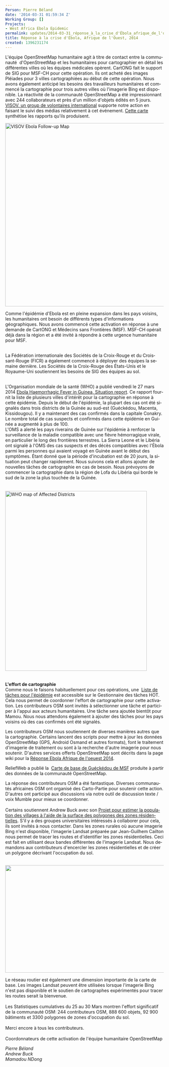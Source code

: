 ```yaml
---
Person: Pierre Béland
date: '2014-03-31 01:59:34 Z'
Working Group: []
Projects:
- West Africa Ebola Epidemic
permalink: updates/2014-03-31_réponse_à_la_crise_d'Ébola_afrique_de_l'ouest_2014
title: Réponse à la crise d'Ébola, Afrique de l'Ouest, 2014
created: 1396231174
---
```

<p><span id="result_box" lang="fr"><span class="hps">L'équipe</span> <span class="hps">OpenStreetMap</span> <span class="hps">humanitaire</span> agit à titre de contact entre la communauté&nbsp; <span class="hps">d'OpenStreetMap</span> et <span class="hps">les humanitaires</span> <span class="hps">pour</span> <span class="hps">cartographier</span> <span class="hps">en détail</span> <span class="hps">les différentes villes</span> <span class="hps">où les équipes médicales opèrent</span><span>.</span> <span class="hps">CartONG</span> <span class="hps">fait</span> <span class="hps">le support de</span> <span class="hps">SIG</span> <span class="hps">pour</span> <span class="hps atn">MSF-</span><span>CH</span> <span class="hps">pour cette opération.</span> <span class="hps">Ils ont acheté</span> <span class="hps">des images</span> <span class="hps">Pléiades</span> <span class="hps">pour 3 villes</span> <span class="hps">cartographiées</span> <span class="hps">au début de cette opération</span><span>.</span> <span class="hps">Nous avons également </span><span class="hps">anticipé</span> <span class="hps">les</span> <span class="hps">besoins des</span> <span class="hps">travailleurs humanitaires</span> <span class="hps">et</span> <span class="hps">commencé</span> <span class="hps">la cartographie</span> <span class="hps">pour</span> <span class="hps">trois</span> <span class="hps">autres</span> <span class="hps">villes où</span> <span class="hps atn">l'</span><span>imagerie</span> <span class="hps">Bing</span> <span class="hps">est disponible.</span> <span class="hps">La réactivité</span> <span class="hps">de la communauté</span> <span class="hps">OpenStreetMap</span> <span class="hps">a été</span> <span class="hps">impressionnant avec</span> <span class="hps">244</span> <span class="hps">collaborateurs</span> <span class="hps">et</span> <span class="hps">près d'un</span> <span class="hps">million d'objets</span> <span class="hps">édités</span> <span class="hps">en 5 jours</span><span>.</span></span><br><a href="https://twitter.com/VISOV1">VISOV, un group de volontaires international</a> supporte notre action en faisant le suivi des médias relativement à cet événement. <a href="http://umap.openstreetmap.fr/fr/map/esov-suivi-epidemie-ebola_6356#6/8.907/-9.240">Cette carte</a> synthétise les rapports qu'ils produisent.</p><p><img src="http://hot.openstreetmap.org/sites/default/files/visov-suivi-epidemie-ebola.png" alt="VISOV Ebola Follow-up Map" width="627" height="582"></p><p><span class="hps">Comme</span> <span class="hps atn">l'</span><span>épidémie d'Ebola</span> <span class="hps">est en pleine expansion</span> <span class="hps">dans les pays voisins</span><span>, les humanitaires</span> ont besoin de <span class="hps">différents types</span> <span class="hps">d'informations géographiques</span><span>.</span> <span class="hps">Nous avons commencé</span> <span class="hps">cette activation</span> <span class="hps">en réponse</span> <span class="hps">à une demande de</span> <span class="hps">CartONG</span> <span class="hps">et</span> <span class="hps">Médecins sans</span> <span class="hps">Frontières (MSF)</span><span>.</span> <span class="hps atn">MSF-</span><span>CH</span> <span class="hps">opérait déjà</span> <span class="hps">dans la région et</span> <span class="hps">a été invité à</span> <span class="hps">répondre à</span> <span class="hps">cette urgence humanitaire</span> <span class="hps">pour</span> <span class="hps">MSF</span><span>.</span></p><p><span id="result_box" lang="fr"><br><span class="hps">La Fédération internationale des</span> <span class="hps">Sociétés de la Croix</span><span>-Rouge et</span> <span class="hps">du Croissant-Rouge</span> <span class="hps">(FICR</span><span>)</span> <span class="hps">a également commencé à</span> <span class="hps">déployer des équipes</span> <span class="hps">la semaine dernière</span><span>.</span> <span class="hps">Les</span> <span class="hps">Sociétés de la Croix</span><span>-Rouge</span> <span class="hps">des États-Unis</span> <span class="hps">et</span> <span class="hps">le Royaume-Uni</span> <span class="hps">soutiennent</span> <span class="hps">les</span> <span class="hps">besoins</span> <span class="hps">de</span> <span class="hps">SIG</span> <span class="hps">des</span> <span class="hps">équipes au sol</span><span>.</span></span><img src="http://hot.openstreetmap.org/sites/default/files/msf-suisse-ebola-2.png" alt=""><br><br></p><p>L'Organisation mondiale de la santé (WHO) a publié vendredi le 27 mars 2014 <a href="http://www.afro.who.int/en/clusters-a-programmes/dpc/epidemic-a-%20%20pandemic-alert-and-response/outbreak-news/4069-ebola-haemorrhagic-%20%20feverguinea-27-march-2014.html">Ebola Haemorrhagic Fever in Guinea, Situation report</a>. Ce rapport <span id="result_box" lang="fr"><span class="hps">fournit la liste de plusieurs</span> <span class="hps">villes d'intérêt</span> <span class="hps">pour la cartographie</span> en réponse à cette <span class="hps">épidémie</span><span>.</span> <span class="hps">Depuis le début</span> <span class="hps">de l'épidémie</span><span>, la plupart des</span> <span class="hps">cas ont été signalés</span> <span class="hps">dans</span> <span class="hps">trois districts de</span> <span class="hps">la Guinée</span> <span class="hps">au sud-est</span> <span class="hps atn">(</span><span>Guéckédou</span><span>,</span> <span class="hps">Macenta</span><span>,</span> <span class="hps">Kissidougou</span><span>)</span><span>.</span> <span class="hps">Il y a maintenant</span> <span class="hps">des cas confirmés</span> <span class="hps">dans la capitale</span> <span class="hps">Conakry</span><span>.</span> <span class="hps">Le nombre</span> <span class="hps">total de cas</span> <span class="hps">suspects et confirmés</span> <span class="hps">dans cette épidémie</span> <span class="hps">en Guinée</span> <span class="hps">a augmenté</span> <span class="hps">à plus de</span> <span class="hps">100</span><span>.</span></span><br><span id="result_box" lang="fr"><span class="hps">L'OMS a</span> <span class="hps">alerté</span> <span class="hps">les pays riverains de</span> <span class="hps">Guinée</span> <span class="hps">sur</span> <span class="hps">l'épidémie</span> <span class="hps">à</span> <span class="hps">renforcer</span> <span class="hps">la surveillance de la</span> <span class="hps">maladie</span> <span class="hps">compatible avec</span> <span class="hps">une fièvre hémorragique</span> <span class="hps">virale</span><span>,</span> <span class="hps">en particulier le long</span> <span class="hps">des frontières terrestres</span><span>.</span> <span class="hps">La Sierra</span> <span class="hps">Leone</span> <span class="hps">et le Libéria ont</span> <span class="hps">signalé à l'OMS des cas suspects</span> <span class="hps">et des décès</span> <span class="hps">compatibles avec</span> <span class="hps">l'Ébola</span> <span class="hps">parmi les personnes qui</span> <span class="hps">avaient voyagé en</span> <span class="hps">Guinée</span> <span class="hps">avant</span> <span class="hps">le début des symptômes</span><span>.</span> <span class="hps">Étant donné que la</span> <span class="hps">période d'incubation est</span> <span class="hps">de 20 jours</span><span>, la situation peut</span> <span class="hps">changer rapidement.</span> <span class="hps">Nous suivons</span> <span class="hps">cela et</span> <span class="hps">allons ajouter</span> <span class="hps">de nouvelles tâches</span> <span class="hps">de cartographie</span> <span class="hps">en cas de besoin</span><span>.</span> <span class="hps">Nous prévoyons de</span> <span class="hps">commencer</span> <span class="hps">la cartographie</span> <span class="hps">dans la région</span> <span class="hps">de Lofa</span> <span class="hps">du Libéria</span> <span class="hps">qui</span> <span class="hps">borde le</span> <span class="hps">sud de la zone</span> <span class="hps">la plus touchée</span> <span class="hps">de la Guinée</span><span>.</span></span><br><br><br><img src="http://hot.openstreetmap.org/sites/default/files/afro-who-int-affected-dstricts-ebola.png" alt="WHO map of Affected Districts" width="450" height="571"><br><br><br><strong>L'effort de cartographie</strong><br><span id="result_box" lang="fr"><span class="hps">Comme nous le faisons habituellement pour</span> <span class="hps">ces opérations</span><span>, une&nbsp;</span></span><span id="result_box" lang="fr"><span> <a href="http://tasks.hotosm.org/#all/Ebola">Liste de tâches pour l'épidémie</a></span> <span class="hps">est accessible sur le Gestionnaire des tâches</span> <span class="hps">HOT. Cela nous permet de</span><span class="hps"> coordonner</span> <span class="hps">l'effort de</span> <span class="hps">cartographie</span> <span class="hps">pour cette</span> <span class="hps">activation</span><span>.</span> <span class="hps">L</span><span>es contributeurs</span> <span class="hps">OSM sont</span> <span class="hps">invités à</span> <span class="hps">sélectionner une tâche</span> <span class="hps">et participer</span> <span class="hps">à l'appui aux</span> <span class="hps">acteurs humanitaires</span><span>.</span> <span class="hps">Une tâche</span> <span class="hps">sera ajoutée</span> <span class="hps">bientôt</span> <span class="hps">pour</span> <span class="hps">Mamou</span><span>.</span> <span class="hps">Nous nous attendons également</span> <span class="hps">à</span> <span class="hps">ajouter des tâches</span> <span class="hps">pour</span> <span class="hps">les pays voisins</span> <span class="hps">où des cas</span> <span class="hps">confirmés ont été</span> <span class="hps">signalés</span><span>.</span></span></p><p><span id="result_box" lang="fr"><span class="hps">Les</span> <span class="hps">contributeurs</span> <span class="hps">OSM</span> <span class="hps">nous soutiennent</span> <span class="hps">de diverses manières</span> <span class="hps">autres que</span> <span class="hps">la cartographie</span><span>.</span> <span class="hps">Certains lancent</span> <span class="hps">des scripts pour</span> <span class="hps">mettre à jour</span> <span class="hps">les données</span> <span class="hps">OpenStreetMap</span> <span class="hps atn">(</span><span>GPS</span><span>,</span> <span class="hps">Android</span> <span class="hps">Osmand</span> <span class="hps">et</span> <span class="hps">autres formats</span><span>)</span><span>,</span> font le traitement d'<span class="hps">imagerie</span> <span class="hps">de traitement</span> <span class="hps">ou</span> sont <span class="hps atn">à la recherche d'</span><span>autre</span> <span class="hps">imagerie</span> <span class="hps">pour nous soutenir.</span> D'a<span class="hps">utres services</span> <span class="hps">offerts</span> <span class="hps">OpenStreetMap</span> <span class="hps">sont décrits dans</span> <span class="hps">la page wiki</span> <span class="hps">pour</span> <span class="hps">la&nbsp;</span></span><a href="https://wiki.openstreetmap.org/wiki/2014_West_Africa_Ebola_Response">Réponse Ebola Afrique de l'oeuest 2014</a>.</p><p>ReliefWeb a publié la&nbsp; <a href="http://reliefweb.int/map/guinea/guinea-gu-ck-dou-base-map">Carte de base de Guéckédou de MSF</a> produite à partir des données de la communauté OpenStreetMap.</p><p><span id="result_box" lang="fr"><span class="hps">La réponse</span> <span class="hps">des contributeurs</span> <span class="hps">OSM</span> <span class="hps">a été fantastique</span><span>.</span> <span class="hps">Diverses communautés</span> <span class="hps">africaines</span> <span class="hps">OSM</span> <span class="hps">ont</span> <span class="hps">organisé des Carto-Partie</span> <span class="hps">pour soutenir cette action</span><span>.</span> <span class="hps">D'autres ont participé aux discussions via notre</span><span class="hps"> outil de</span> <span class="hps">discussion</span> <span class="hps">texte</span> <span class="hps">/</span> <span class="hps">voix</span> <span class="hps">Mumble</span> pour mieux se<span class="hps"> coordonner</span><span>.</span> <br><br><span class="hps">Certains</span> <span class="hps">soutiennent</span> <span class="hps">Andrew</span> <span class="hps">Buck</span> <span class="hps">avec son</span> <a href="http://www.openstreetmap.org/user/AndrewBuck/diary/21465">P<span class="hps">rojet</span> <span class="hps">pour estimer</span> <span class="hps">la population des villages</span> <span class="hps">à l'aide de</span> <span class="hps">la surface des</span> <span class="hps">polygones</span> <span class="hps">des zones résidentielles</span></a><span>.</span> <span class="hps">S'</span><span class="hps">il y a des groupes</span> <span class="hps">universitaires</span> <span class="hps">intéressés à collaborer</span> <span class="hps">pour</span> <span class="hps">cela, ils</span> <span class="hps">sont invités à</span> <span class="hps">nous contacter</span><span>.</span> <span class="hps">Dans les zones rurales</span> <span class="hps">où aucune</span> <span class="hps">imagerie Bing n'</span><span class="hps">est</span> <span class="hps">disponible,&nbsp;</span><span class="hps">l'imagerie Landsat</span> <span class="hps atn">préparée par Jean-</span><span>Guilhem</span> <span class="hps">Cailton nous permet de tracer les routes et&nbsp;</span><span class="hps">d'identifier les zones résidentielles</span><span>.</span> <span class="hps">Ceci est fait</span> <span class="hps">en utilisant</span> <span class="hps">deux bandes différentes</span> <span class="hps">de l'imagerie</span> <span class="hps">Landsat</span><span>.</span> <span class="hps">Nous demandons aux</span> <span class="hps">contributeurs</span> <span class="hps">d'encercler les</span> <span class="hps">zones résidentielles</span> <span class="hps">et de créer</span> <span class="hps">un polygone</span> <span class="hps">décrivant l</span><span class="hps">'occupation du sol</span><span>.</span></span><br><br></p><p><img src="http://i.imgur.com/RdXeKqc.png" alt="" width="583" height="341"></p><p><span id="result_box" lang="fr"><span class="hps">Le</span> <span class="hps">réseau routier</span> <span class="hps">est également</span> une dimension <span class="hps">importante&nbsp;</span><span class="hps">de</span> <span class="hps">la carte</span> <span class="hps">de base</span><span>.</span> <span class="hps">Les images</span> <span class="hps">Landsat</span> <span class="hps">peuvent être utilisées lorsque</span> <span class="hps">l'imagerie</span> <span class="hps">Bing</span> <span class="hps">n'est pas disponible</span> <span class="hps">et</span> <span class="hps">le soutien de</span> <span class="hps">cartographes</span> <span class="hps">expérimentés</span> <span class="hps">pour tracer</span> <span class="hps">les routes</span> <span class="hps">serait la bienvenue</span><span>.</span> <br><br><span class="hps">Les Statistiques</span> <span class="hps">cumulatives</span> <span class="hps">du 25</span> <span class="hps">au</span> <span class="hps">30</span> <span class="hps">Mars</span> <span class="hps">montren l'effort significatif</span> <span class="hps">de la</span> <span class="hps">communauté OSM</span><span>:</span> <span class="hps">244</span> <span class="hps">contributeurs</span> <span class="hps">OSM</span><span>,</span> <span class="hps">888 600</span> <span class="hps">objets</span><span>,</span> <span class="hps">92 900</span> <span class="hps">bâtiments et</span> <span class="hps">3300</span> <span class="hps">polygones de zones</span> <span class="hps">d'occupation du sol</span><span>.</span> <br><br><span class="hps">Merci encore</span> <span class="hps">à tous les contributeurs</span><span>.</span> <br><br><span class="hps">Coordonnateurs</span> <span class="hps">de</span> <span class="hps">cette activation</span> <span class="hps">de</span> <span class="hps">l'équipe humanitaire</span> <span class="hps">OpenStreetMap</span></span></p><p><em>Pierre Béland<br>Andrew Buck<br></em><em>Mamadou NDong</em><br><br></p>
